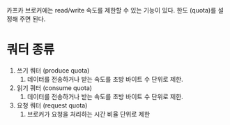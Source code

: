 
카프카 브로커에는 read/write 속도를 제한할 수 있는 기능이 있다. 한도 (quota)를 설정해 주면 된다.


# 쿼터 종류

1. 쓰기 쿼터 (produce quota)
	1. 데이터를 전송하거나 받는 속도를 초방 바이트 수 단위로 제한.
2. 읽기 쿼터 (consume quota)
	1. 데이터를 전송하거나 받는 속도를 초방 바이트 수 단위로 제한.
3. 요청 쿼터 (request quota)
	1. 브로커가 요청을 처리하는 시간 비율 단위로 제한

